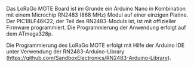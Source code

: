 Das LoRaGo MOTE Board ist im Grunde ein Arduino Nano in Kombination mit einem Microchip RN2483 (868 MHz) Modul auf einer einzigen Platine. Der PIC18LF46K22, der Teil des RN2483-Moduls ist, ist mit offizieller Firmware programmiert. Die Programmierung der Anwendung erfolgt auf dem ATmega328p.

Die Programmierung des LoRaGo MOTE erfolgt mit Hilfe der Arduino IDE unter Verwendung der RN2483-Arduino-Library (https://github.com/SandboxElectronics/RN2483-Arduino-Library). 
